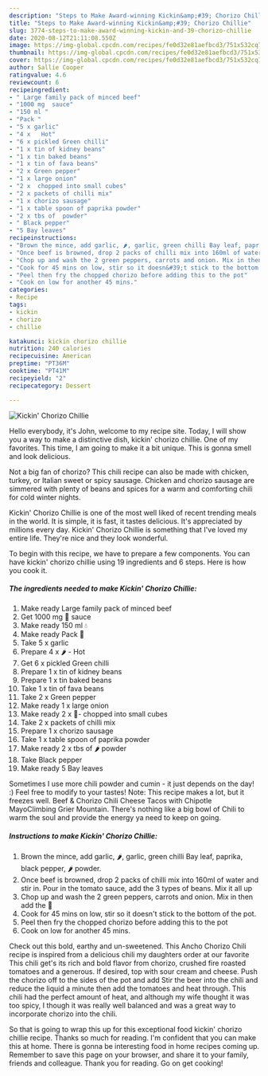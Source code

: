 ```yaml
---
description: "Steps to Make Award-winning Kickin&amp;#39; Chorizo Chillie"
title: "Steps to Make Award-winning Kickin&amp;#39; Chorizo Chillie"
slug: 3774-steps-to-make-award-winning-kickin-and-39-chorizo-chillie
date: 2020-08-12T21:11:08.550Z
image: https://img-global.cpcdn.com/recipes/fe0d32e81aefbcd3/751x532cq70/kickin-chorizo-chillie-recipe-main-photo.jpg
thumbnail: https://img-global.cpcdn.com/recipes/fe0d32e81aefbcd3/751x532cq70/kickin-chorizo-chillie-recipe-main-photo.jpg
cover: https://img-global.cpcdn.com/recipes/fe0d32e81aefbcd3/751x532cq70/kickin-chorizo-chillie-recipe-main-photo.jpg
author: Sallie Cooper
ratingvalue: 4.6
reviewcount: 6
recipeingredient:
- " Large family pack of minced beef"
- "1000 mg  sauce"
- "150 ml "
- "Pack "
- "5 x garlic"
- "4 x   Hot"
- "6 x pickled Green chilli"
- "1 x tin of kidney beans"
- "1 x tin baked beans"
- "1 x tin of fava beans"
- "2 x Green pepper"
- "1 x large onion"
- "2 x  chopped into small cubes"
- "2 x packets of chilli mix"
- "1 x chorizo sausage"
- "1 x table spoon of paprika powder"
- "2 x tbs of  powder"
- " Black pepper"
- "5 Bay leaves"
recipeinstructions:
- "Brown the mince, add garlic, 🌶, garlic, green chilli Bay leaf, paprika, black pepper, 🌶 powder."
- "Once beef is browned, drop 2 packs of chilli mix into 160ml of water and stir in. Pour in the tomato sauce, add the 3 types of beans. Mix it all up"
- "Chop up and wash the 2 green peppers, carrots and onion. Mix in then add the 🍄"
- "Cook for 45 mins on low, stir so it doesn&#39;t stick to the bottom of the pot."
- "Peel then fry the chopped chorizo before adding this to the pot"
- "Cook on low for another 45 mins."
categories:
- Recipe
tags:
- kickin
- chorizo
- chillie

katakunci: kickin chorizo chillie 
nutrition: 240 calories
recipecuisine: American
preptime: "PT36M"
cooktime: "PT41M"
recipeyield: "2"
recipecategory: Dessert

---
```



![Kickin&#39; Chorizo Chillie](https://img-global.cpcdn.com/recipes/fe0d32e81aefbcd3/751x532cq70/kickin-chorizo-chillie-recipe-main-photo.jpg)

Hello everybody, it's John, welcome to my recipe site. Today, I will show you a way to make a distinctive dish, kickin&#39; chorizo chillie. One of my favorites. This time, I am going to make it a bit unique. This is gonna smell and look delicious.

Not a big fan of chorizo? This chili recipe can also be made with chicken, turkey, or Italian sweet or spicy sausage. Chicken and chorizo sausage are simmered with plenty of beans and spices for a warm and comforting chili for cold winter nights.

Kickin&#39; Chorizo Chillie is one of the most well liked of recent trending meals in the world. It is simple, it is fast, it tastes delicious. It's appreciated by millions every day. Kickin&#39; Chorizo Chillie is something that I've loved my entire life. They're nice and they look wonderful.


To begin with this recipe, we have to prepare a few components. You can have kickin&#39; chorizo chillie using 19 ingredients and 6 steps. Here is how you cook it.

<!--inarticleads1-->

##### The ingredients needed to make Kickin&#39; Chorizo Chillie:

1. Make ready  Large family pack of minced beef
1. Get 1000 mg 🍅 sauce
1. Make ready 150 ml 💧
1. Make ready Pack 🍄
1. Take 5 x garlic
1. Prepare 4 x 🌶 - Hot
1. Get 6 x pickled Green chilli
1. Prepare 1 x tin of kidney beans
1. Prepare 1 x tin baked beans
1. Take 1 x tin of fava beans
1. Take 2 x Green pepper
1. Make ready 1 x large onion
1. Make ready 2 x 🥕- chopped into small cubes
1. Take 2 x packets of chilli mix
1. Prepare 1 x chorizo sausage
1. Take 1 x table spoon of paprika powder
1. Make ready 2 x tbs of 🌶 powder
1. Take  Black pepper
1. Make ready 5 Bay leaves


Sometimes I use more chili powder and cumin - it just depends on the day! :) Feel free to modify to your tastes! Note: This recipe makes a lot, but it freezes well. Beef &amp; Chorizo Chili Cheese Tacos with Chipotle MayoClimbing Grier Mountain. There&#39;s nothing like a big bowl of Chili to warm the soul and provide the energy ya need to keep on going. 

<!--inarticleads2-->

##### Instructions to make Kickin&#39; Chorizo Chillie:

1. Brown the mince, add garlic, 🌶, garlic, green chilli Bay leaf, paprika, black pepper, 🌶 powder.
1. Once beef is browned, drop 2 packs of chilli mix into 160ml of water and stir in. Pour in the tomato sauce, add the 3 types of beans. Mix it all up
1. Chop up and wash the 2 green peppers, carrots and onion. Mix in then add the 🍄
1. Cook for 45 mins on low, stir so it doesn&#39;t stick to the bottom of the pot.
1. Peel then fry the chopped chorizo before adding this to the pot
1. Cook on low for another 45 mins.


Check out this bold, earthy and un-sweetened. This Ancho Chorizo Chili recipe is inspired from a delicious chili my daughters order at our favorite This chili get&#39;s its rich and bold flavor from chorizo, crushed fire roasted tomatoes and a generous. If desired, top with sour cream and cheese. Push the chorizo off to the sides of the pot and add Stir the beer into the chili and reduce the liquid a minute then add the tomatoes and heat through. This chili had the perfect amount of heat, and although my wife thought it was too spicy, I though it was really well balanced and was a great way to incorporate chorizo into the chili. 

So that is going to wrap this up for this exceptional food kickin&#39; chorizo chillie recipe. Thanks so much for reading. I'm confident that you can make this at home. There is gonna be interesting food in home recipes coming up. Remember to save this page on your browser, and share it to your family, friends and colleague. Thank you for reading. Go on get cooking!
